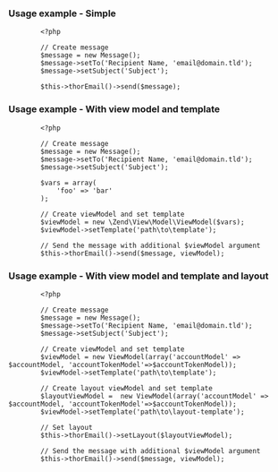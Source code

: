 
### Usage example - Simple

			<?php
			
			// Create message
			$message = new Message();
			$message->setTo('Recipient Name, 'email@domain.tld');
			$message->setSubject('Subject');

			$this->thorEmail()->send($message);	

### Usage example - With view model and template

			<?php
			
			// Create message
			$message = new Message();
			$message->setTo('Recipient Name, 'email@domain.tld');
			$message->setSubject('Subject');
			
			$vars = array(
				'foo' => 'bar'
			);
			
			// Create viewModel and set template
			$viewModel = new \Zend\View\Model\ViewModel($vars);
			$viewModel->setTemplate('path\to\template');

			// Send the message with additional $viewModel argument
			$this->thorEmail()->send($message, viewModel);	

### Usage example - With view model and template and layout

			<?php
			
			// Create message
			$message = new Message();
			$message->setTo('Recipient Name, 'email@domain.tld');
			$message->setSubject('Subject');
			
			// Create viewModel and set template
			$viewModel = new ViewModel(array('accountModel' => $accountModel, 'accountTokenModel'=>$accountTokenModel));
			$viewModel->setTemplate('path\to\template');
			
			// Create layout viewModel and set template
			$layoutViewModel =  new ViewModel(array('accountModel' => $accountModel, 'accountTokenModel'=>$accountTokenModel));
			$viewModel->setTemplate('path\to\layout-template');
			
			// Set layout
			$this->thorEmail()->setLayout($layoutViewModel);

			// Send the message with additional $viewModel argument
			$this->thorEmail()->send($message, viewModel);